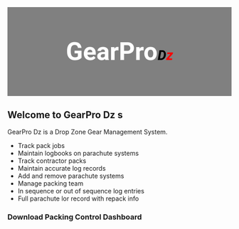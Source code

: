 <style>
@import url('https://fonts.googleapis.com/css?family=Roboto');   

#logo em{
  font-size: 55%;
  color: #000000;
}

#logo h3{
  font-size: 400%;
  line-height: 200px;
  font-weight: bold;
  font-family: "Roboto";
  color: #FFFFFF;
}

#logo span {
  color:red;    
}

#logo {
  text-align: center;
  height: 200px;
  background-color: grey;
}
</style>

<div id="logo">
<h3>GearPro<em>D<span>z</span></em></h3> 
</div>

## Welcome to GearPro Dz s

GearPro Dz is a Drop Zone Gear Management System. 

- Track pack jobs
- Maintain logbooks on parachute systems
- Track contractor packs
- Maintain accurate log records
- Add and remove parachute systems
- Manage packing team 
- In sequence or out of sequence log entries
- Full parachute lor record with repack info

### Download Packing Control Dashboard




